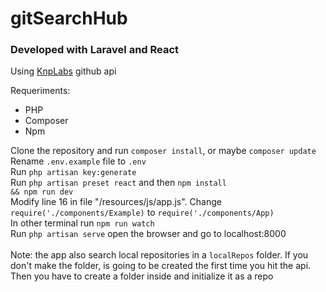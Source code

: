 <h1>gitSearchHub</h1>
<h3>Developed with Laravel and React</h3>
<p>Using <a href='https://github.com/KnpLabs/php-github-api'>KnpLabs</a> github api<br></p>

Requeriments:
- PHP
- Composer
- Npm

Clone the repository and run <code>composer install</code>, or maybe <code>composer update</code><br>
Rename <code>.env.example</code> file to <code>.env</code><br>
Run <code>php artisan key:generate</code><br>
Run <code>php artisan preset react</code> and then <code>npm install && npm run dev</code><br>
Modify line 16 in file "/resources/js/app.js". Change <code>require('./components/Example)</code> to <code>require('./components/App)</code><br>
In other terminal run <code>npm run watch</code>
<br>
Run <code>php artisan serve</code> open the browser and go to localhost:8000
<br>
<br>
Note: the app also search local repositories in a <code>localRepos</code> folder. If you don't make the folder, is going to be created the first time you hit the api. Then you have to create a folder inside and initialize it as a repo

